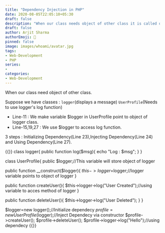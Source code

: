 ```yaml
---
title: "Dependency Injection in PHP"
date: 2020-08-05T22:05:10+05:30
draft: false
description: "When our class needs object of other class it is called dependency injection"
draft: false
author: Arjit Sharma
authorEmoji: 🤖
pinned: false
image: images/whoami/avatar.jpg
tags:
- Web-Development
- PHP
series:
- 
categories:
- Web-Development
---
```


When our class need object of other class.

Suppose we have classes : `logger`(displays a message)        `UserProfile`(Needs to use logger's log function)
- Line-11 : We make variable $logger in UserProfile point to object of logger class.
- Line-15,19,27 : We use $logger to access log function.

3 steps : Initializing Dependency(Line 23),Injecting Dependency(Line 24) and Using Dependency(Line 27).

{{<highlight php>}}
class logger{
public function log($msg){
    echo "Log : $msg";
  }
}

class UserProfile{
  public $logger;//This variable will store object of logger
  
  public function __construct($logger){
    $this->logger=$logger;//logger variable points to object of logger 
  }  

  public function createUser(){
    $this->logger->log("User Created");//using variable to acces method of logger
  }

  public function deleteUser(){
    $this->logger->log("User Deleted");
  }
}

$logger=new logger();//Initialize dependecy
$profile=new UserProfile($logger);//Inject Dependecy via constructor
$profile->createUser();
$profile->deleteUser();
$profile->logger->log("Hello");//using dependecy
{{</highlight>}}